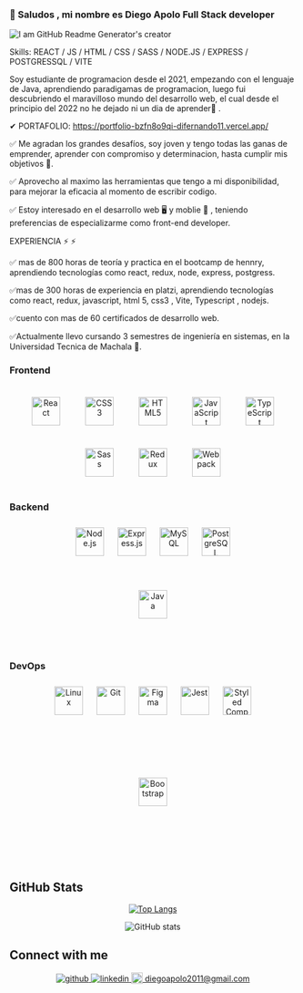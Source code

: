 ### 👋 Saludos , mi nombre es Diego Apolo Full Stack developer

![I am GitHub Readme Generator's creator](https://res.cloudinary.com/drkv8ebxx/image/upload/v1667928935/Images/x1bm9nxxpfhmpbbflgor.gif)


Skills:  REACT / JS / HTML / CSS / SASS / NODE.JS / EXPRESS / POSTGRESSQL / VITE

Soy estudiante de programacion desde el 2021, empezando con el lenguaje de Java, aprendiendo paradigamas de programacion, luego fui descubriendo el maravilloso mundo del desarrollo web, el cual desde el principio del 2022 no he dejado ni un dia de aprender💪 . 

✔ PORTAFOLIO: https://portfolio-bzfn8o9qi-difernando11.vercel.app/


✅ Me agradan los grandes desafíos, soy joven y tengo todas las ganas de emprender, aprender con compromiso y determinacion, hasta cumplir mis objetivos 🚀.

✅ Aprovecho al maximo las herramientas que tengo a mi disponibilidad, para mejorar la eficacia al momento de escribir codigo.

✅ Estoy interesado en el desarrollo web 🖥️ y moblie 📱 , teniendo preferencias de especializarme como front-end developer.

EXPERIENCIA ⚡ ⚡ 

✅ mas de 800 horas de teoría y practica en el bootcamp de hennry, aprendiendo tecnologías como react, redux, node, express, postgress.

✅mas de 300 horas de experiencia en platzi, aprendiendo tecnologías como react, redux, javascript, html 5, css3 , Vite, Typescript , nodejs.

✅cuento con mas de 60 certificados de desarrollo web.

✅Actualmente llevo cursando 3 semestres de ingeniería en sistemas, en la Universidad Tecnica de Machala  🚀.





### Frontend  
<div align="center">  
<a href="https://reactjs.org/" target="_blank"><img style="margin: 20px" src="https://profilinator.rishav.dev/skills-assets/react-original-wordmark.svg" alt="React" height="50" /></a>  
<a href="https://www.w3schools.com/css/" target="_blank"><img style="margin: 20px" src="https://profilinator.rishav.dev/skills-assets/css3-original-wordmark.svg" alt="CSS3" height="50" /></a>  
<a href="https://en.wikipedia.org/wiki/HTML5" target="_blank"><img style="margin: 20px" src="https://profilinator.rishav.dev/skills-assets/html5-original-wordmark.svg" alt="HTML5" height="50" /></a>  
<a href="https://www.javascript.com/" target="_blank"><img style="margin: 20px" src="https://profilinator.rishav.dev/skills-assets/javascript-original.svg" alt="JavaScript" height="50" /></a>  
<a href="https://www.typescriptlang.org/" target="_blank"><img style="margin: 20px" src="https://profilinator.rishav.dev/skills-assets/typescript-original.svg" alt="TypeScript" height="50" /></a>  
<a href="https://sass-lang.com/" target="_blank"><img style="margin: 20px" src="https://profilinator.rishav.dev/skills-assets/sass-original.svg" alt="Sass" height="50" /></a>  
<a href="https://redux.js.org/" target="_blank"><img style="margin: 20px" src="https://profilinator.rishav.dev/skills-assets/redux-original.svg" alt="Redux" height="50" /></a>  
<a href="https://webpack.js.org/" target="_blank"><img style="margin: 20px" src="https://profilinator.rishav.dev/skills-assets/webpack-original.svg" alt="Webpack" height="50" /></a>  
</div>




### Backend  
<div align="center" gap="50px">  
<a href="https://nodejs.org/" target="_blank"><img style="margin: 10px" src="https://profilinator.rishav.dev/skills-assets/nodejs-original-wordmark.svg" alt="Node.js" height="50" /></a>  
<a href="https://expressjs.com/" target="_blank"><img style="margin: 10px" src="https://profilinator.rishav.dev/skills-assets/express-original-wordmark.svg" alt="Express.js" height="50" /></a>  
<a href="https://www.mysql.com/" target="_blank"><img style="margin: 10px" src="https://profilinator.rishav.dev/skills-assets/mysql-original-wordmark.svg" alt="MySQL" height="50" /></a>  
<a href="https://www.postgresql.org/" target="_blank"><img style="margin: 10px" src="https://profilinator.rishav.dev/skills-assets/postgresql-original-wordmark.svg" alt="PostgreSQL" height="50" /></a>  
<a  style="margin: 50px" href="https://www.java.com/" target="_blank"><img style="margin: 50px" src="https://profilinator.rishav.dev/skills-assets/java-original-wordmark.svg" alt="Java" height="50" /></a>  
</div>


### DevOps  
<div align="center" style="margin-bottom: 25px;">  
<a href="https://www.linux.org/" target="_blank"><img style="margin: 10px" src="https://profilinator.rishav.dev/skills-assets/linux-original.svg" alt="Linux" height="50" /></a>  
<a href="https://github.com/" target="_blank"><img style="margin: 10px" src="https://profilinator.rishav.dev/skills-assets/git-scm-icon.svg" alt="Git" height="50" /></a>  
<a href="https://www.figma.com/" target="_blank"><img style="margin: 10px" src="https://profilinator.rishav.dev/skills-assets/figma-icon.svg" alt="Figma" height="50" /></a>  
<a href="https://www.jestjs.io/" target="_blank"><img style="margin: 10px" src="https://profilinator.rishav.dev/skills-assets/jest.svg" alt="Jest" height="50" /></a>  
<a href="https://styled-components.com/" target="_blank"><img style="margin: 10px" src="https://profilinator.rishav.dev/skills-assets/styled-components.png" alt="Styled Components" height="50" /></a>  
<a href="https://getbootstrap.com/docs/3.4/javascript/" target="_blank"><img style="margin: 100px" src="https://profilinator.rishav.dev/skills-assets/bootstrap-plain.svg" alt="Bootstrap" height="50" /></a>  
</div>

## GitHub Stats

<div align="center">
  
[![Top Langs](https://github-readme-stats.vercel.app/api/top-langs/?username=Difernando11)](https://github.com/anuraghazra/github-readme-stats)

![GitHub stats](https://github-readme-stats.vercel.app/api?username=Difernando11&show_icons=true)  
    
</div>

## Connect with me  

<div align="center">
<a href="[https://github.com/rishavanand](https://github.com/DiFernando11)" target="_blank">
<img src=https://img.shields.io/badge/github-%2324292e.svg?&style=for-the-badge&logo=github&logoColor=white alt=github style="margin-bottom: 5px;" />
</a>
<a href="[https://linkedin.com/in/rishavanand](https://www.linkedin.com/in/diego-fernando-apolo-guachizaca-324977248/)" target="_blank">
<img src=https://img.shields.io/badge/linkedin-%231E77B5.svg?&style=for-the-badge&logo=linkedin&logoColor=white alt=linkedin style="margin-bottom: 5px;" />
</a> 
  <a align="center" href="https://linkedin.com/in/rishavanand" target="_blank">
<img align="center" src=https://cdn-icons-png.flaticon.com/512/281/281769.png alt=linkedin style="margin-bottom: 5px;" height="20" width="20" />
    <span align="center">diegoapolo2011@gmail.com<span/>
</a> 
</div>  
